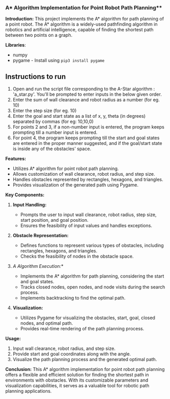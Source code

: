 ### A* Algorithm Implementation for Point Robot Path Planning**

**Introduction:**
This project implements the A* algorithm for path planning of a point robot. The A* algorithm is a widely-used pathfinding algorithm in robotics and artificial intelligence, capable of finding the shortest path between two points on a graph.

**Libraries**:
* numpy
* pygame - Install using ```pip3 install pygame```

## Instructions to run
1. Open and run the script file corresponding to the A-Star algorithm : 'a_star.py'. You'll be prompted to enter inputs in the below given order.
2. Enter the sum of wall clearance and robot radius as a number (for eg. 10)
3. Enter the step size (for eg. 10)
4. Enter the goal and start state as a list of x, y, theta (in degrees) separated by commas (for eg: 10,10,0)
5. For points 2 and 3, if a non-number input is entered, the program keeps prompting till a number input is entered.
6. For point 4, the program keeps prompting till the start and goal states are entered in the proper manner suggested, and if the goal/start state is inside any of the obstacles' space.

**Features:**
- Utilizes A* algorithm for point robot path planning.
- Allows customization of wall clearance, robot radius, and step size.
- Handles obstacles represented by rectangles, hexagons, and triangles.
- Provides visualization of the generated path using Pygame.

**Key Components:**
1. **Input Handling:**
   - Prompts the user to input wall clearance, robot radius, step size, start position, and goal position.
   - Ensures the feasibility of input values and handles exceptions.

2. **Obstacle Representation:**
   - Defines functions to represent various types of obstacles, including rectangles, hexagons, and triangles.
   - Checks the feasibility of nodes in the obstacle space.

3. **A* Algorithm Execution:**
   - Implements the A* algorithm for path planning, considering the start and goal states.
   - Tracks closed nodes, open nodes, and node visits during the search process.
   - Implements backtracking to find the optimal path.

4. **Visualization:**
   - Utilizes Pygame for visualizing the obstacles, start, goal, closed nodes, and optimal path.
   - Provides real-time rendering of the path planning process.

**Usage:**
1. Input wall clearance, robot radius, and step size.
2. Provide start and goal coordinates along with the angle.
3. Visualize the path planning process and the generated optimal path.

**Conclusion:**
This A* algorithm implementation for point robot path planning offers a flexible and efficient solution for finding the shortest path in environments with obstacles. With its customizable parameters and visualization capabilities, it serves as a valuable tool for robotic path planning applications.


